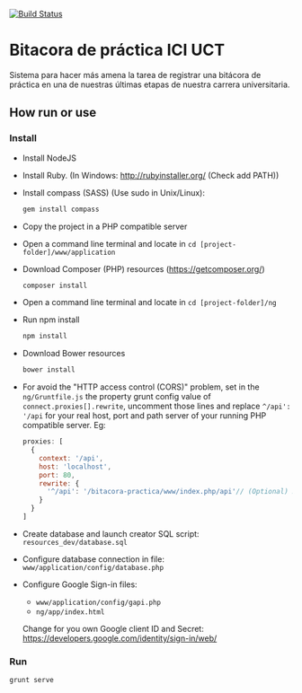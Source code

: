 [![Build Status](https://travis-ci.org/joariasl/bitacora-practica-ici-uct.svg?branch=master)](https://travis-ci.org/joariasl/bitacora-practica-ici-uct)

# Bitacora de práctica ICI UCT

Sistema para hacer más amena la tarea de registrar una bitácora de práctica en una de nuestras últimas etapas de nuestra carrera universitaria.

## How run or use

### Install
* Install NodeJS
* Install Ruby. (In Windows: http://rubyinstaller.org/ (Check add PATH))
* Install compass (SASS) (Use sudo in Unix/Linux):

  ```sh
  gem install compass
  ```
* Copy the project in a PHP compatible server
* Open a command line terminal and locate in `cd [project-folder]/www/application`
* Download Composer (PHP) resources (https://getcomposer.org/)

  ```sh
  composer install
  ```
* Open a command line terminal and locate in `cd [project-folder]/ng`
* Run npm install

  ```sh
  npm install
  ```
* Download Bower resources

  ```sh
  bower install
  ```
* For avoid the "HTTP access control (CORS)" problem, set in the `ng/Gruntfile.js` the property grunt config value of `connect.proxies[].rewrite`, uncomment those lines and replace `^/api': '/api` for your real host, port and path server of your running PHP compatible server. Eg:

  ```javascript
  proxies: [
    {
      context: '/api',
      host: 'localhost',
      port: 80,
      rewrite: {
        '^/api': '/bitacora-practica/www/index.php/api'// (Optional) Rewrite ^/api to the /api path (replace that for your real path) on your remote server path, in case that your server path is located in another path
      }
    }
  ]
  ```
* Create database and launch creator SQL script: `resources_dev/database.sql`
* Configure database connection in file: `www/application/config/database.php`
* Configure Google Sign-in files:
  * `www/application/config/gapi.php`
  * `ng/app/index.html`

  Change for you own Google client ID and Secret: https://developers.google.com/identity/sign-in/web/

### Run
```sh
grunt serve
```
